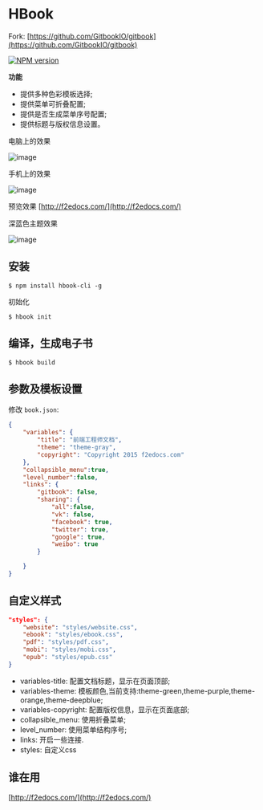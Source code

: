 # HBook
Fork: [https://github.com/GitbookIO/gitbook](https://github.com/GitbookIO/gitbook)

[![NPM version](https://badge.fury.io/js/hbook.svg)](http://badge.fury.io/js/hbook)

**功能**
- 提供多种色彩模板选择;
- 提供菜单可折叠配置;
- 提供是否生成菜单序号配置;
- 提供标题与版权信息设置。

电脑上的效果

![image](https://raw.githubusercontent.com/simonguo/gitbook-ext/master/demo-pc.png)

手机上的效果

![image](https://raw.githubusercontent.com/simonguo/gitbook-ext/master/demo-m.png)

预览效果 [http://f2edocs.com/](http://f2edocs.com/)

深蓝色主题效果

![image](https://raw.githubusercontent.com/simonguo/gitbook-ext/master/demo-deepblue.png
)

## 安装

```
$ npm install hbook-cli -g
```

初始化

```
$ hbook init
```

## 编译，生成电子书

```
$ hbook build
```

## 参数及模板设置
修改 `book.json`:

```json
{
    "variables": {
        "title": "前端工程师文档",
        "theme": "theme-gray",
        "copyright": "Copyright 2015 f2edocs.com"
    },
    "collapsible_menu":true,
    "level_number":false,
    "links": {
        "gitbook": false,
        "sharing": {
            "all":false,
            "vk": false,
            "facebook": true,
            "twitter": true,
            "google": true,
            "weibo": true
        }

    }
}
```

## 自定义样式

```json
"styles": {
    "website": "styles/website.css",
    "ebook": "styles/ebook.css",
    "pdf": "styles/pdf.css",
    "mobi": "styles/mobi.css",
    "epub": "styles/epub.css"
}
```


- variables-title: 配置文档标题，显示在页面顶部;
- variables-theme: 模板颜色,当前支持:theme-green,theme-purple,theme-orange,theme-deepblue;
- variables-copyright: 配置版权信息，显示在页面底部;
- collapsible_menu: 使用折叠菜单;
- level_number: 使用菜单结构序号;
- links: 开启一些连接.
- styles: 自定义css


## 谁在用
[http://f2edocs.com/](http://f2edocs.com/)

